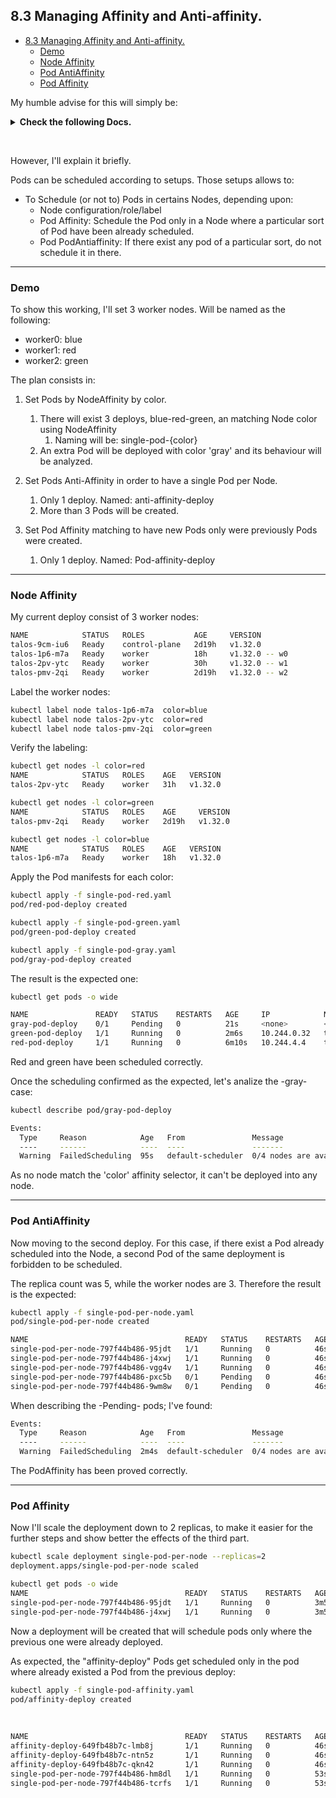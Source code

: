 ## 8.3 Managing Affinity and Anti-affinity.

- [8.3 Managing Affinity and Anti-affinity.](#83-managing-affinity-and-anti-affinity)
  - [Demo](#demo)
  - [Node Affinity](#node-affinity)
  - [Pod AntiAffinity](#pod-antiaffinity)
  - [Pod Affinity](#pod-affinity)


My humble advise for this will simply be: 

<details>
<summary><b>Check the following Docs.</b></summary>

&nbsp; 

https://kubernetes.io/docs/tasks/configure-pod-container/assign-pods-nodes-using-node-affinity/

https://kubernetes.io/docs/concepts/scheduling-eviction/assign-pod-node/#affinity-and-anti-affinity

https://kubernetes.io/docs/concepts/scheduling-eviction/assign-pod-node/#node-affinity

------------------------------

</details>

&nbsp;

However, I'll explain it briefly.

Pods can be scheduled according to setups. Those setups allows to:
- To Schedule (or not to) Pods in certains Nodes, depending upon:
  - Node configuration/role/label
  - Pod Affinity: Schedule the Pod only in a Node where a particular sort of Pod have been already scheduled.
  - Pod PodAntiaffinity: If there exist any pod of a particular sort, do not schedule it in there. 

--------------------------------------------------------------------------------------

### Demo

To show this working, I'll set 3 worker nodes. Will be named as the following:

- worker0: blue
- worker1: red
- worker2: green

The plan consists in:


1) Set Pods by NodeAffinity by color.
   1) There will exist 3 deploys, blue-red-green, an matching Node color using NodeAffinity
      1) Naming will be: single-pod-{color}
   2) An extra Pod will be deployed with color 'gray' and its behaviour will be analyzed.
   
2) Set Pods Anti-Affinity in order to have a single Pod per Node. 
   1) Only 1 deploy. Named: anti-affinity-deploy
   2) More than 3 Pods will be created.
   
3) Set Pod Affinity matching to have new Pods only were previously Pods were created.
   1) Only 1 deploy. Named: Pod-affinity-deploy
   
---------------------------------------------------------------------------------
### Node Affinity

My current deploy consist of 3 worker nodes:
```bash
NAME            STATUS   ROLES           AGE     VERSION
talos-9cm-iu6   Ready    control-plane   2d19h   v1.32.0
talos-1p6-m7a   Ready    worker          18h     v1.32.0 -- w0
talos-2pv-ytc   Ready    worker          30h     v1.32.0 -- w1
talos-pmv-2qi   Ready    worker          2d19h   v1.32.0 -- w2
```

Label the worker nodes:
```bash
kubectl label node talos-1p6-m7a  color=blue
kubectl label node talos-2pv-ytc  color=red
kubectl label node talos-pmv-2qi  color=green
```


Verify the labeling:

```bash
kubectl get nodes -l color=red
NAME            STATUS   ROLES    AGE   VERSION
talos-2pv-ytc   Ready    worker   31h   v1.32.0

kubectl get nodes -l color=green
NAME            STATUS   ROLES    AGE     VERSION
talos-pmv-2qi   Ready    worker   2d19h   v1.32.0

kubectl get nodes -l color=blue
NAME            STATUS   ROLES    AGE   VERSION
talos-1p6-m7a   Ready    worker   18h   v1.32.0
```

Apply the Pod manifests for each color:
```bash
kubectl apply -f single-pod-red.yaml
pod/red-pod-deploy created

kubectl apply -f single-pod-green.yaml
pod/green-pod-deploy created

kubectl apply -f single-pod-gray.yaml
pod/gray-pod-deploy created
```

The result is the expected one:
```bash
kubectl get pods -o wide

NAME               READY   STATUS    RESTARTS   AGE     IP            NODE            NOMINATED NODE   READINESS GATES
gray-pod-deploy    0/1     Pending   0          21s     <none>        <none>          <none>           <none>
green-pod-deploy   1/1     Running   0          2m6s    10.244.0.32   talos-pmv-2qi   <none>           <none>
red-pod-deploy     1/1     Running   0          6m10s   10.244.4.4    talos-2pv-ytc   <none>           <none>
```

Red and green have been scheduled correctly. 

Once the scheduling confirmed as the expected, let's analize the -gray- case:

```bash
kubectl describe pod/gray-pod-deploy

Events:
  Type     Reason            Age   From               Message
  ----     ------            ----  ----               -------
  Warning  FailedScheduling  95s   default-scheduler  0/4 nodes are available: 1 node(s) had untolerated taint {node-role.kubernetes.io/control-plane: }, 3 node(s) didn't match Pod's node affinity/selector. preemption: 0/4 nodes are available: 4 Preemption is not helpful for scheduling.
```

As no node match the 'color' affinity selector, it can't be deployed into any node.


-------------------------------------
### Pod AntiAffinity

Now moving to the second deploy. For this case, if there exist a Pod already scheduled into the Node, a second Pod of the same deployment is forbidden to be scheduled.

The replica count was 5, while the worker nodes are 3. Therefore the result is the expected:

```bash
kubectl apply -f single-pod-per-node.yaml
pod/single-pod-per-node created
```

```bash
NAME                                   READY   STATUS    RESTARTS   AGE   IP            NODE            NOMINATED NODE   READINESS GATES
single-pod-per-node-797f44b486-95jdt   1/1     Running   0          46s   10.244.0.36   talos-pmv-2qi   <none>           <none>
single-pod-per-node-797f44b486-j4xwj   1/1     Running   0          46s   10.244.1.5    talos-1p6-m7a   <none>           <none>
single-pod-per-node-797f44b486-vgg4v   1/1     Running   0          46s   10.244.4.7    talos-2pv-ytc   <none>           <none>
single-pod-per-node-797f44b486-pxc5b   0/1     Pending   0          46s   <none>        <none>          <none>           <none>
single-pod-per-node-797f44b486-9wm8w   0/1     Pending   0          46s   <none>        <none>          <none>           <none>
```

When describing the -Pending- pods; I've found:

```bash
Events:
  Type     Reason            Age   From               Message
  ----     ------            ----  ----               -------
  Warning  FailedScheduling  2m4s  default-scheduler  0/4 nodes are available: 1 node(s) had untolerated taint {node-role.kubernetes.io/control-plane: }, 3 node(s) didn't match pod anti-affinity rules. preemption: 0/4 nodes are available: 1 Preemption is not helpful for scheduling, 3 No preemption victims found for incoming pod.
```

The PodAffinity has been proved correctly.

----------------------------------------
### Pod Affinity

Now I'll scale the deployment down to 2 replicas, to make it easier for the further steps and show better the effects of the third part.

```bash
kubectl scale deployment single-pod-per-node --replicas=2
deployment.apps/single-pod-per-node scaled

kubectl get pods -o wide
NAME                                   READY   STATUS    RESTARTS   AGE     IP            NODE            NOMINATED NODE   READINESS GATES
single-pod-per-node-797f44b486-95jdt   1/1     Running   0          3m58s   10.244.0.36   talos-pmv-2qi   <none>           <none>
single-pod-per-node-797f44b486-j4xwj   1/1     Running   0          3m58s   10.244.1.5    talos-1p6-m7a   <none>           <none>
```

Now a deployment will be created that will schedule pods only where the previous one were already deployed.


As expected, the "affinity-deploy" Pods get scheduled only in the pod where already existed a Pod from the previous deploy:

```bash
kubectl apply -f single-pod-affinity.yaml
pod/affinity-deploy created
```

&nbsp;

```bash
NAME                                   READY   STATUS    RESTARTS   AGE   IP            NODE            NOMINATED NODE   READINESS GATES
affinity-deploy-649fb48b7c-lmb8j       1/1     Running   0          46s   10.244.4.13   talos-2pv-ytc   <none>           <none>
affinity-deploy-649fb48b7c-ntn5z       1/1     Running   0          46s   10.244.4.14   talos-2pv-ytc   <none>           <none>
affinity-deploy-649fb48b7c-qkn42       1/1     Running   0          46s   10.244.1.7    talos-1p6-m7a   <none>           <none>
single-pod-per-node-797f44b486-hm8dl   1/1     Running   0          53s   10.244.4.12   talos-2pv-ytc   <none>           <none>
single-pod-per-node-797f44b486-tcrfs   1/1     Running   0          53s   10.244.1.6    talos-1p6-m7a   <none>           <none>
```